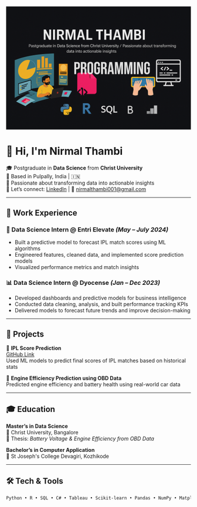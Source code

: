 ![Header](https://raw.githubusercontent.com/Ntrmal/Ntrmal/main/banner.png) <!-- Replace with your custom banner if you have one -->

# 👋 Hi, I'm Nirmal Thambi

🎓 Postgraduate in **Data Science** from **Christ University**  
📍 Based in Pulpally, India | 🇮🇳  
🔭 Passionate about transforming data into actionable insights  
💬 Let’s connect: [LinkedIn](https://www.linkedin.com/in/nirmal-t-88782223a) | 📧 nirmalthambi001@gmail.com  

---

## 💼 Work Experience

### 🧠 Data Science Intern @ Entri Elevate *(May – July 2024)*
- Built a predictive model to forecast IPL match scores using ML algorithms
- Engineered features, cleaned data, and implemented score prediction models
- Visualized performance metrics and match insights

### 📊 Data Science Intern @ Dyocense *(Jan – Dec 2023)*
- Developed dashboards and predictive models for business intelligence
- Conducted data cleaning, analysis, and built performance tracking KPIs
- Delivered models to forecast future trends and improve decision-making

---

## 📁 Projects

🔹 **IPL Score Prediction**  
[GitHub Link](https://github.com/Ntrmal/Machine_learning_and_Deep_learning.git)  
Used ML models to predict final scores of IPL matches based on historical stats

🔹 **Engine Efficiency Prediction using OBD Data**  
Predicted engine efficiency and battery health using real-world car data



---

## 🎓 Education

**Master’s in Data Science**  
📍 Christ University, Bangalore  
🧪 Thesis: *Battery Voltage & Engine Efficiency from OBD Data*

**Bachelor’s in Computer Application**  
📍 St Joseph's College Devagiri, Kozhikode

---

## 🛠️ Tech & Tools

```txt
Python • R • SQL • C# • Tableau • Scikit-learn • Pandas • NumPy • Matplotlib • Git • Hadoop • Kafka • Spark
